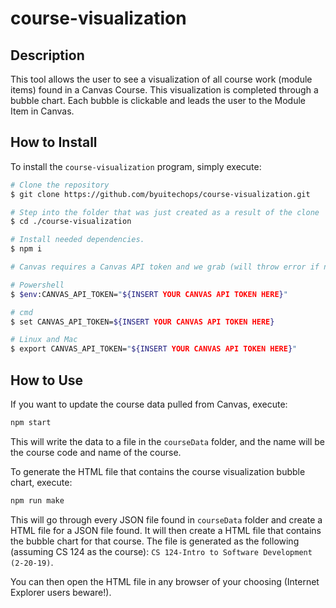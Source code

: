 # course-visualization

## Description 
This tool allows the user to see a visualization of all course work (module items) found in a Canvas Course. This visualization is completed through a bubble chart. Each bubble is clickable and leads the user to the Module Item in Canvas.

## How to Install

To install the `course-visualization` program, simply execute:

```sh
# Clone the repository
$ git clone https://github.com/byuitechops/course-visualization.git

# Step into the folder that was just created as a result of the clone
$ cd ./course-visualization

# Install needed dependencies.
$ npm i
```

```sh
# Canvas requires a Canvas API token and we grab (will throw error if not there) it from the environment variables.

# Powershell
$ $env:CANVAS_API_TOKEN="${INSERT YOUR CANVAS API TOKEN HERE}"

# cmd
$ set CANVAS_API_TOKEN=${INSERT YOUR CANVAS API TOKEN HERE}

# Linux and Mac
$ export CANVAS_API_TOKEN="${INSERT YOUR CANVAS API TOKEN HERE}"
```

## How to Use
If you want to update the course data pulled from Canvas, execute:
```sh
npm start
```
This will write the data to a file in the `courseData` folder, and the name will be the course code and name of the course.

To generate the HTML file that contains the course visualization bubble chart, execute:
```sh
npm run make
```

This will go through every JSON file found in `courseData` folder and create a HTML file for a JSON file found. It will then create a HTML file that contains the bubble chart for that course. The file is generated as the following (assuming CS 124 as the course): `CS 124-Intro to Software Development (2-20-19)`.

You can then open the HTML file in any browser of your choosing (Internet Explorer users beware!).
